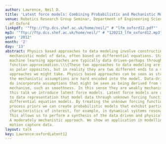 ```yaml
---
author: Lawrence, Neil D.
title: 'Latent force models: Combining Probabilistic and Mechanistic Modelling'
venue: Robotics Research Group Seminar, Department of Engineering Science, University
  of Oxford
linkpdf: '"ftp://ftp.dcs.shef.ac.uk/home/neil/" # "lfm_oxford12.pdf"'
mp3: '"ftp://ftp.dcs.shef.ac.uk/home/neil/" # "120213_lfm_oxford12.mp3"'
year: '2012'
month: '2'
day: '13'
abstract: Physics based approaches to data modeling involve constructing an accurate
  mechanistic model of data, often based on differential equations. Statistical and
  machine learning approaches are typically data driven-perhaps through regularized
  function approximation.\\\{These two approaches to data modeling are often seen
  as polar opposites, but in reality they are two different ends to a spectrum of
  approaches we might take. Physics based approaches can be seen as strongly mechanistic,
  the mechanistic assumptions are hard encoded into the model. Data-driven approaches
  do incorporate assumptions that might be seen as being derived from some underlying
  mechanism, such as smoothness. In this sense they are weakly mechanistic.\\\{In
  this talk we introduce latent force models. Latent force models are a new approach
  to data representation that model data through unknown forcing functions that drive
  differential equation models. By treating the unknown forcing functions with Gaussian
  process priors we can create probabilistic models that exhibit particular physical
  characteristics of interest, for example, in dynamical systems resonance and inertia.
  This allows us to perform a synthesis of the data driven and physical modeling paradigms.
  A moderately mechanistic approach. We show an application in modelling of human
  motion capture data.
layout: talk
key: Lawrence:oxfordLatent12
---
```

